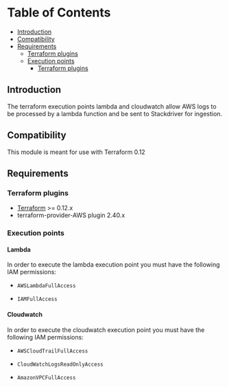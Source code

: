 # Table of Contents
<!-- TOC -->
 * [Introduction](#introduction)
 * [Compatibility](#Compatibility)
 * [Requirements](#Requirements)
    * [Terraform plugins](#Terraform-plugins)
    * [Execution points](Execution-points)
         * [Terraform plugins](#Terraform-plugins)
    
<!-- TOC -->
## Introduction

The terraform execution points lambda and cloudwatch allow AWS logs to be processed by a lambda function and be sent to Stackdriver for ingestion.

## Compatibility

This module is meant for use with Terraform 0.12

## Requirements

### Terraform plugins
- [Terraform](https://www.terraform.io/downloads.html) >= 0.12.x
- terraform-provider-AWS plugin 2.40.x

### Execution points

#### Lambda

In order to execute the lambda execution point you must have the following IAM permissions:

- `AWSLambdaFullAccess`

- `IAMFullAccess`

#### Cloudwatch

In order to execute the cloudwatch execution point you must have the following IAM permissions:

- `AWSCloudTrailFullAccess`

- `CloudWatchLogsReadOnlyAccess`

- `AmazonVPCFullAccess`
